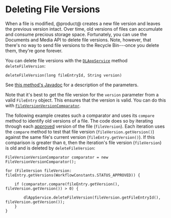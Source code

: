 # Deleting File Versions

When a file is modified, @product@ creates a new file version and leaves the 
previous version intact. Over time, old versions of files can accumulate and 
consume precious storage space. Fortunately, you can use the Documents and Media 
API to delete file versions. Note, however, that there's no way to send file 
versions to the Recycle Bin---once you delete them, they're gone forever. 

You can delete file versions with the 
[`DLAppService`](@platform-ref@/7.1-latest/javadocs/portal-kernel/com/liferay/document/library/kernel/service/DLAppService.html) 
method `deleteFileVersion`: 

    deleteFileVersion(long fileEntryId, String version)

See 
[this method's Javadoc](@platform-ref@/7.1-latest/javadocs/portal-kernel/com/liferay/document/library/kernel/service/DLAppService.html#deleteFileVersion-long-java.lang.String-) 
for a description of the parameters. 

<!-- Add example -->

Note that it's best to get the file version for the `version` parameter from a 
valid `FileEntry` object. This ensures that the version is valid. You can do 
this with 
[`FileVersionVersionComparator`](@platform-ref@/7.1-latest/javadocs/portal-kernel/com/liferay/document/library/kernel/util/comparator/FileVersionVersionComparator.html). 

The following example creates such a comparator and uses its `compare` method to 
identify old versions of a file. The code does so by iterating through each 
[approved](/discover/portal/-/knowledge_base/7-1/workflow) 
version of the file (`fileVersion`). Each iteration uses the `compare` method to 
test that file version (`fileVersion.getVersion()`) against the same file's 
current version (`fileEntry.getVersion()`). If this comparison is greater than 
`0`, then the iteration's file version (`fileVersion`) is old and is deleted by 
`deleteFileVersion`: 

    FileVersionVersionComparator comparator = new FileVersionVersionComparator();

    for (FileVersion fileVersion: fileEntry.getVersions(WorkflowConstants.STATUS_APPROVED)) {

        if (comparator.compare(fileEntry.getVersion(), fileVersion.getVersion()) > 0) {

            dlAppService.deleteFileVersion(fileVersion.getFileEntryId(), fileVersion.getVersion());
        }
    }

